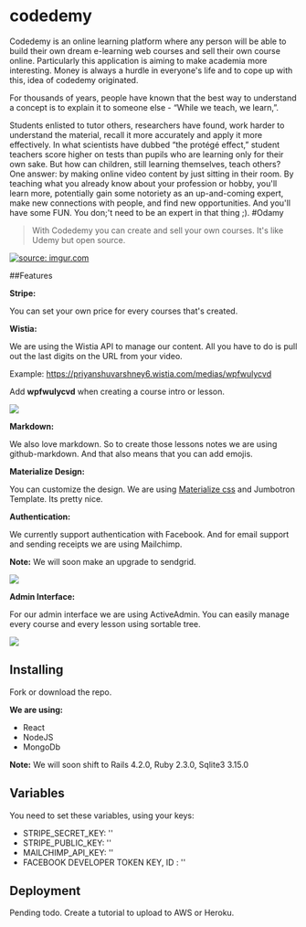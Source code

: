 # codedemy
Codedemy is an online learning platform where any person will be able to build their own dream e-learning web courses and sell their own course online. Particularly this application is aiming to make academia more interesting. Money is always a hurdle in everyone's life and to cope up with this, idea of codedemy originated.

For thousands of years, people have known that the best way to understand a concept is to explain it to someone else - “While we teach, we learn,”.

Students enlisted to tutor others, researchers have found, work harder to understand the material, recall it more accurately and apply it more effectively. In what scientists have dubbed “the protégé effect,” student teachers score higher on tests than pupils who are learning only for their own sake. But how can children, still learning themselves, teach others? One answer: by making online video content by just sitting in their room.
By teaching what you already know about your profession or hobby, you'll learn more, potentially gain some notoriety as an up-and-coming expert, make new connections with people, and find new opportunities. And you'll have some FUN. You don;'t need to be an expert in that thing ;).
#Odamy
> With Codedemy you can create and sell your own courses. It's like Udemy but open source. 

<a href="https://imgur.com/MgHAw40"><img src="https://i.imgur.com/MgHAw40.png" title="source: imgur.com" /></a>

##Features

**Stripe:**

You can set your own price for every courses that's created. 

**Wistia:** 

We are using the Wistia API to manage our content. All you have to do is pull out the last digits on the URL from your video. 

Example: https://priyanshuvarshney6.wistia.com/medias/wpfwulycvd


Add **wpfwulycvd** when creating a course intro or lesson. 


![](https://i.imgur.com/U7U40P5.png)

**Markdown:** 

We also love markdown. So to create those lessons notes we are using github-markdown. And that also means that you can add emojis. 


**Materialize Design:** 

You can customize the design. We are using [Materialize css](http://materializecss.com/) and Jumbotron Template. Its pretty nice.   


**Authentication:** 

We currently support authentication with Facebook. And for email support and sending receipts we are using Mailchimp. 

**Note:** We will soon make an upgrade to sendgrid. 

![](https://i.imgur.com/wfuwHEh.png)

**Admin Interface:**

For our admin interface we are using ActiveAdmin. You can easily manage every course and every lesson using sortable tree. 

![](https://i.imgur.com/a7WwgAQ.png)


## Installing 


Fork or download the repo. 


**We are using:** 


- React
- NodeJS
- MongoDb 

**Note:** We will soon shift to  Rails 4.2.0, Ruby 2.3.0, Sqlite3 3.15.0 

## Variables


You need to set these variables, using your keys: 


- STRIPE_SECRET_KEY: ''
- STRIPE_PUBLIC_KEY: ''
- MAILCHIMP_API_KEY: ''
- FACEBOOK DEVELOPER TOKEN KEY, ID : ''

## Deployment

Pending todo. Create a tutorial to upload to AWS or Heroku. 
